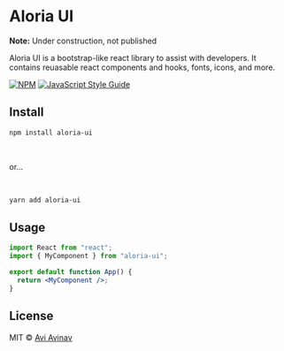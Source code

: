 # Aloria UI

<p><b>Note:</b> Under construction, not published</p>

<p>Aloria UI is a bootstrap-like react library to assist with developers. It contains reuasable react components and hooks, fonts, icons, and more.</p>

[![NPM](https://img.shields.io/npm/v/aloria-ui.svg)](https://www.npmjs.com/package/aloria-ui) [![JavaScript Style Guide](https://img.shields.io/badge/code_style-standard-brightgreen.svg)](https://standardjs.com)

## Install

```bash
npm install aloria-ui
```

<br/>

or...

<br/>

```bash
yarn add aloria-ui
```

## Usage

```jsx
import React from "react";
import { MyComponent } from "aloria-ui";

export default function App() {
  return <MyComponent />;
}
```

## License

MIT © [Avi Avinav](https://github.com/AviAvinav)

